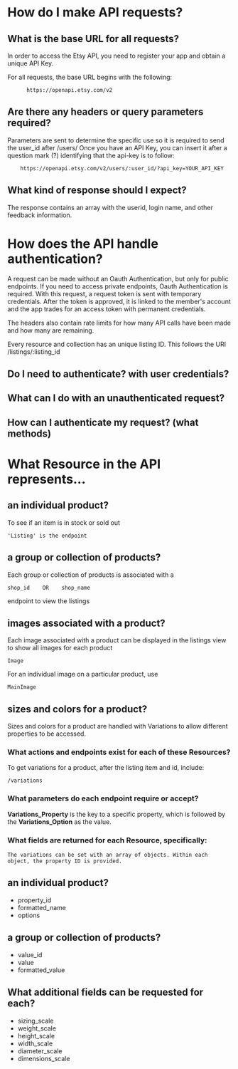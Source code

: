 # How do I make API requests?

## What is the base URL for all requests?

  In order to access the Etsy API, you need to register your app and obtain a unique API Key.

  For all requests, the base URL begins with the following:

  		  https://openapi.etsy.com/v2  


## Are there any headers or query parameters required?

Parameters are sent to determine the specific use so it is required to send the user_id after /users/
Once you have an API Key, you can insert it after a question mark (?) identifying that the api-key is to follow:


		https://openapi.etsy.com/v2/users/:user_id/?api_key=YOUR_API_KEY


## What kind of response should I expect?


The response contains an array with the userid, login name, and other feedback information.

# How does the API handle authentication?

A request can be made without an Oauth Authentication, but only for public endpoints. If you need to access private endpoints, Oauth Authentication is required. With this request, a request token  is sent with temporary credentials. After the token is approved, it is linked to the member's account and the app trades for an access token with permanent credentials.

The headers also contain rate limits for how many API calls have been made and how many are remaining.

Every resource and collection has an unique listing ID. This follows the URI /listings/:listing_id

## Do I need to authenticate? with user credentials?
## What can I do with an unauthenticated request?
## How can I authenticate my request? (what methods)

# What Resource in the API represents...
## an individual product?

To see if an item is in stock or sold out

    'Listing' is the endpoint

## a group or collection of products?

Each group or collection of products is associated with a

    shop_id    OR    shop_name

endpoint to view the listings

## images associated with a product?

Each image associated with a product can be displayed in the listings view to show all images for each product

    Image

For an individual image on a particular product, use

    MainImage


## sizes and colors for a product?

Sizes and colors for a product are handled with Variations to allow different properties to be accessed.

### What actions and endpoints exist for each of these Resources?

To get variations for a product, after the listing item and id, include:

    /variations


### What parameters do each endpoint require or accept?

**Variations_Property** is the key to a specific property, which is followed by the **Variations_Option** as the value.

### What fields are returned for each Resource, specifically:

    The variations can be set with an array of objects. Within each object, the property ID is provided.

## an individual product?

* property_id
* formatted_name
* options

## a group or collection of products?

* value_id
* value
* formatted_value

## What additional fields can be requested for each?

* sizing_scale
* weight_scale
* height_scale
* width_scale
* diameter_scale
* dimensions_scale
